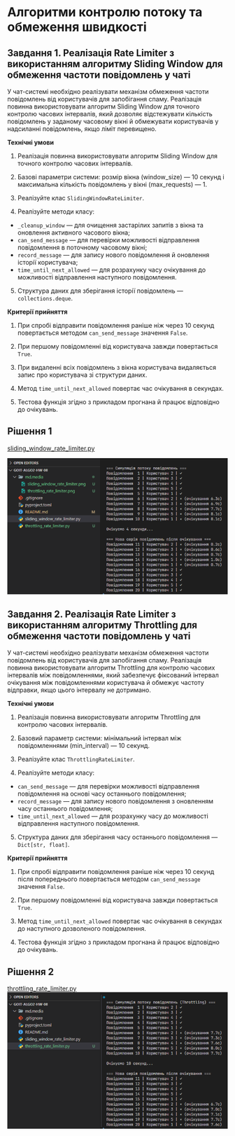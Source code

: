 # Алгоритми контролю потоку та обмеження швидкості

## Завдання 1. Реалізація Rate Limiter з використанням алгоритму Sliding Window для обмеження частоти повідомлень у чаті

У чат-системі необхідно реалізувати механізм обмеження частоти повідомлень від користувачів для запобігання спаму. Реалізація повинна використовувати алгоритм Sliding Window для точного контролю часових інтервалів, який дозволяє відстежувати кількість повідомлень у заданому часовому вікні й обмежувати користувачів у надсиланні повідомлень, якщо ліміт перевищено.

**Технічні умови**

1. Реалізація повинна використовувати алгоритм Sliding Window для точного контролю часових інтервалів.

2. Базові параметри системи: розмір вікна (window_size) — 10 секунд і максимальна кількість повідомлень у вікні (max_requests) — 1.

3. Реалізуйте клас `SlidingWindowRateLimiter`.

4. Реалізуйте методи класу:

- `_cleanup_window` — для очищення застарілих запитів з вікна та оновлення активного часового вікна;
- `can_send_message` — для перевірки можливості відправлення повідомлення в поточному часовому вікні;
- `record_message` — для запису нового повідомлення й оновлення історії користувача;
- `time_until_next_allowed` — для розрахунку часу очікування до можливості відправлення наступного повідомлення.

5. Структура даних для зберігання історії повідомлень — `collections.deque`.

**Критерії прийняття**

1. При спробі відправити повідомлення раніше ніж через 10 секунд повертається методом `can_send_message` значення `False`.

2. При першому повідомленні від користувача завжди повертається `True`.

3. При видаленні всіх повідомлень з вікна користувача видаляється запис про користувача зі структури даних.

4. Метод `time_until_next_allowed` повертає час очікування в секундах.

5. Тестова функція згідно з прикладом прогнана й працює відповідно до очікувань.

## Рішення 1

[sliding_window_rate_limiter.py](sliding_window_rate_limiter.py)

![sliding_window_rate_limiter](md.media/sliding_window_rate_limiter.png)

## Завдання 2. Реалізація Rate Limiter з використанням алгоритму Throttling для обмеження частоти повідомлень у чаті

У чат-системі необхідно реалізувати механізм обмеження частоти повідомлень від користувачів для запобігання спаму. Реалізація повинна використовувати алгоритм Throttling для контролю часових інтервалів між повідомленнями, який забезпечує фіксований інтервал очікування між повідомленнями користувача й обмежує частоту відправки, якщо цього інтервалу не дотримано.

**Технічні умови**

1. Реалізація повинна використовувати алгоритм Throttling для контролю часових інтервалів.

2. Базовий параметр системи: мінімальний інтервал між повідомленнями (min_interval) — 10 секунд.

3. Реалізуйте клас `ThrottlingRateLimiter`.

4. Реалізуйте методи класу:

- `can_send_message` — для перевірки можливості відправлення повідомлення на основі часу останнього повідомлення;
- `record_message` — для запису нового повідомлення з оновленням часу останнього повідомлення;
- `time_until_next_allowed` — для розрахунку часу до можливості відправлення наступного повідомлення.

5. Структура даних для зберігання часу останнього повідомлення — `Dict[str, float]`.

**Критерії прийняття**

1. При спробі відправити повідомлення раніше ніж через 10 секунд після попереднього повертається методом `can_send_message` значення `False`.

2. При першому повідомленні від користувача завжди повертається `True`.

3. Метод `time_until_next_allowed` повертає час очікування в секундах до наступного дозволеного повідомлення.

4. Тестова функція згідно з прикладом прогнана й працює відповідно до очікувань.

## Рішення 2

[throttling_rate_limiter.py](throttling_rate_limiter.py)
![throttling_rate_limiter](md.media/throttling_rate_limiter.png)
